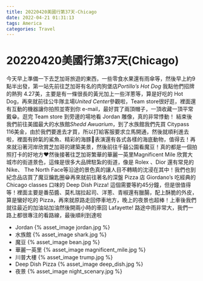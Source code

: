 ```yaml
---
title: 20220420美國行第37天-Chicago
date: 2022-04-21 01:31:13
tags: America
categories: Travel
---
```

# 20220420美國行第37天(Chicago)

今天早上準備一下去芝加哥旅遊的東西，一些零食水果還有雨傘等，然後早上約9點半出發，第一站先前往芝加哥有名的肉狗堡店*Portillo’s Hot Dog* 我點他們招牌的熱狗 4.27美，主要是有一條很長的黃光加上一些洋蔥等，算是好吃的 Hot Dog，再來就前往公牛隊主場*United Center*參觀啦，Team store很好逛，裡面還有互動的機器讓你拍照並寄到你 e-mail，最好買了兩頂帽子，一頂收藏一頂平常戴😁。逛完 Team store 到旁邊的場地看 Jordan 雕像，真的非常悸動！ 結束後我們前往美國最大的水族館*Shedd Awuarium*，到了水族館我們先買 Citypass 116美金，由於我們要進去才買，所以打給客服要求立馬開通，然後就順利進去啦，裡面有帥氣的鯊魚、精彩的海豚🐬表演還有各式各樣的海底動物，值得去！再來就沿著河岸欣賞芝加哥的建築美景，然後前往千囍公園看魔豆！真的都是一個拍照打卡的好地方❤️然後接著往芝加哥繁華的華麗一英里Magnificent Mile 欣賞大城市的街道景色，這條是很多大品牌駐紮的街道，像是 Rolex 、Dior 還有常見的 Nike、 The North Face等沿途的景色真的讓人目不轉睛的沈浸在其中！我們也到紀念品店買了魔豆鑰匙圈😁再來就前往著名的深盤 Pizza 店 Giordano’s 吃經典的 Chicago classes 口味的 Deep Dish Pizza! 這個需要等約45分鐘，但是很值得等！裡面主要是番茄醬、莫札瑞拉起司、洋蔥、青椒還有臘腸，配上酥脆的外皮，算是蠻好吃的 Pizza，再來就原路走回停車地方，晚上的夜景也超棒！上車後我們就往最近的加油站加油然後開兩小時的車回 Lafayette! 路途中雨非常大，我們一路上都很專注的看路線，最後順利到達啦

- Jordan
 {% asset_image jordan.jpg %}
- 水族館
 {% asset_image shark.jpg %}
- 魔豆
 {% asset_image bean.jpg %}
- 華麗一英里
 {% asset_image magnificent_mile.jpg %}
- 川普大樓
 {% asset_image trump.jpg %}
- Deep Dish Pizza
 {% asset_image deep_dish.jpg %}
- 夜景
 {% asset_image night_scenary.jpg %}
